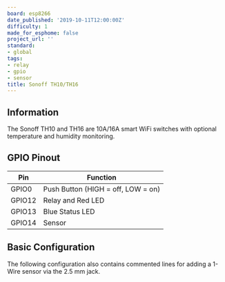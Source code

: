 ```yaml
---
board: esp8266
date_published: '2019-10-11T12:00:00Z'
difficulty: 1
made_for_esphome: false
project_url: ''
standard:
- global
tags:
- relay
- gpio
- sensor
title: Sonoff TH10/TH16
---
```


## Information

The Sonoff TH10 and TH16 are 10A/16A smart WiFi switches with optional temperature and humidity monitoring.

## GPIO Pinout

| Pin    | Function                           |
| ------ | ---------------------------------- |
| GPIO0  | Push Button (HIGH = off, LOW = on) |
| GPIO12 | Relay and Red LED                  |
| GPIO13 | Blue Status LED                    |
| GPIO14 | Sensor                             |

## Basic Configuration

The following configuration also contains commented lines for adding a 1-Wire sensor via the 2.5 mm jack.